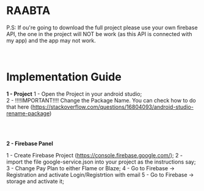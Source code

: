 <h1>RAABTA</h1>

<p>P.S: If ou're going to download the full project please use your own firebase API, the one in the project will NOT be work (as this API is connected with my app) and the app may not work.</p>
</br>
<h1>Implementation Guide</h1>
<p><strong>1 - Project</strong>
1 - Open the Project in your android studio;</br>
2 - !!!!IMPORTANT!!!! Change the Package Name. You can check how to do that here (<a href="https://stackoverflow.com/questions/16804093/android-studio-rename-package" rel="nofollow">https://stackoverflow.com/questions/16804093/android-studio-rename-package</a>)</p>
</br></br>
<p>
<strong>2 - Firebase Panel</strong>


1 - Create Firebase Project (<a href="https://console.firebase.google.com/" rel="nofollow">https://console.firebase.google.com/</a>);
2 - import the file google-service.json into your project as the instructions say;
3 - Change Pay Plan to either Flame or Blaze;
4 - Go to Firebase -&gt; Registration and activate Login/Registrtion with email
5 - Go to Firebase -&gt; storage and activate it;</p>
